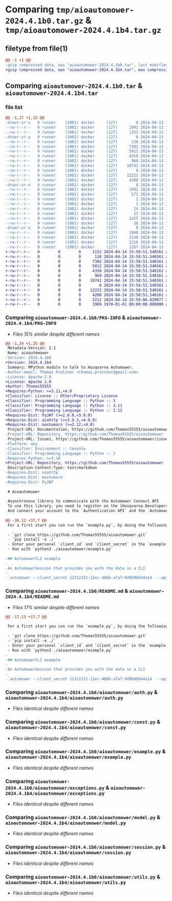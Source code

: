 # Comparing `tmp/aioautomower-2024.4.1b0.tar.gz` & `tmp/aioautomower-2024.4.1b4.tar.gz`

## filetype from file(1)

```diff
@@ -1 +1 @@
-gzip compressed data, was "aioautomower-2024.4.1b0.tar", last modified: Sat Apr 13 18:55:05 2024, max compression
+gzip compressed data, was "aioautomower-2024.4.1b4.tar", max compression
```

## Comparing `aioautomower-2024.4.1b0.tar` & `aioautomower-2024.4.1b4.tar`

### file list

```diff
@@ -1,27 +1,12 @@
-drwxr-xr-x   0 runner    (1001) docker     (127)        0 2024-04-13 18:55:05.643852 aioautomower-2024.4.1b0/
--rw-r--r--   0 runner    (1001) docker     (127)     1992 2024-04-13 18:55:05.643852 aioautomower-2024.4.1b0/PKG-INFO
--rw-r--r--   0 runner    (1001) docker     (127)     1353 2024-04-13 18:54:59.000000 aioautomower-2024.4.1b0/README.md
-drwxr-xr-x   0 runner    (1001) docker     (127)        0 2024-04-13 18:55:05.639852 aioautomower-2024.4.1b0/aioautomower/
--rw-r--r--   0 runner    (1001) docker     (127)      138 2024-04-13 18:54:59.000000 aioautomower-2024.4.1b0/aioautomower/__init__.py
--rw-r--r--   0 runner    (1001) docker     (127)     7302 2024-04-13 18:54:59.000000 aioautomower-2024.4.1b0/aioautomower/auth.py
--rw-r--r--   0 runner    (1001) docker     (127)     5812 2024-04-13 18:54:59.000000 aioautomower-2024.4.1b0/aioautomower/const.py
--rw-r--r--   0 runner    (1001) docker     (127)     4358 2024-04-13 18:54:59.000000 aioautomower-2024.4.1b0/aioautomower/example.py
--rw-r--r--   0 runner    (1001) docker     (127)      969 2024-04-13 18:54:59.000000 aioautomower-2024.4.1b0/aioautomower/exceptions.py
--rw-r--r--   0 runner    (1001) docker     (127)    10741 2024-04-13 18:54:59.000000 aioautomower-2024.4.1b0/aioautomower/model.py
--rw-r--r--   0 runner    (1001) docker     (127)        0 2024-04-13 18:54:59.000000 aioautomower-2024.4.1b0/aioautomower/py.typed
--rw-r--r--   0 runner    (1001) docker     (127)    12222 2024-04-13 18:54:59.000000 aioautomower-2024.4.1b0/aioautomower/session.py
--rw-r--r--   0 runner    (1001) docker     (127)     4200 2024-04-13 18:54:59.000000 aioautomower-2024.4.1b0/aioautomower/utils.py
-drwxr-xr-x   0 runner    (1001) docker     (127)        0 2024-04-13 18:55:05.643852 aioautomower-2024.4.1b0/aioautomower.egg-info/
--rw-r--r--   0 runner    (1001) docker     (127)     1992 2024-04-13 18:55:05.000000 aioautomower-2024.4.1b0/aioautomower.egg-info/PKG-INFO
--rw-r--r--   0 runner    (1001) docker     (127)      573 2024-04-13 18:55:05.000000 aioautomower-2024.4.1b0/aioautomower.egg-info/SOURCES.txt
--rw-r--r--   0 runner    (1001) docker     (127)        1 2024-04-13 18:55:05.000000 aioautomower-2024.4.1b0/aioautomower.egg-info/dependency_links.txt
--rw-r--r--   0 runner    (1001) docker     (127)        1 2024-04-13 18:55:05.000000 aioautomower-2024.4.1b0/aioautomower.egg-info/not-zip-safe
--rw-r--r--   0 runner    (1001) docker     (127)       24 2024-04-13 18:55:05.000000 aioautomower-2024.4.1b0/aioautomower.egg-info/requires.txt
--rw-r--r--   0 runner    (1001) docker     (127)       13 2024-04-13 18:55:05.000000 aioautomower-2024.4.1b0/aioautomower.egg-info/top_level.txt
--rw-r--r--   0 runner    (1001) docker     (127)     2425 2024-04-13 18:55:03.000000 aioautomower-2024.4.1b0/pyproject.toml
--rw-r--r--   0 runner    (1001) docker     (127)       38 2024-04-13 18:55:05.643852 aioautomower-2024.4.1b0/setup.cfg
-drwxr-xr-x   0 runner    (1001) docker     (127)        0 2024-04-13 18:55:05.643852 aioautomower-2024.4.1b0/tests/
--rw-r--r--   0 runner    (1001) docker     (127)     1848 2024-04-13 18:54:59.000000 aioautomower-2024.4.1b0/tests/test_error_text.py
--rw-r--r--   0 runner    (1001) docker     (127)     2136 2024-04-13 18:54:59.000000 aioautomower-2024.4.1b0/tests/test_high_feature_mower_model.py
--rw-r--r--   0 runner    (1001) docker     (127)     1216 2024-04-13 18:54:59.000000 aioautomower-2024.4.1b0/tests/test_jwt_model.py
--rw-r--r--   0 runner    (1001) docker     (127)     1267 2024-04-13 18:54:59.000000 aioautomower-2024.4.1b0/tests/test_low_feature_mower_model.py
+-rw-r--r--   0        0        0     1152 2024-04-14 15:58:51.540161 aioautomower-2024.4.1b4/README.md
+-rw-r--r--   0        0        0      138 2024-04-14 15:58:51.540161 aioautomower-2024.4.1b4/aioautomower/__init__.py
+-rw-r--r--   0        0        0     7302 2024-04-14 15:58:51.540161 aioautomower-2024.4.1b4/aioautomower/auth.py
+-rw-r--r--   0        0        0     5812 2024-04-14 15:58:51.540161 aioautomower-2024.4.1b4/aioautomower/const.py
+-rw-r--r--   0        0        0     4358 2024-04-14 15:58:51.540161 aioautomower-2024.4.1b4/aioautomower/example.py
+-rw-r--r--   0        0        0      969 2024-04-14 15:58:51.540161 aioautomower-2024.4.1b4/aioautomower/exceptions.py
+-rw-r--r--   0        0        0    10741 2024-04-14 15:58:51.540161 aioautomower-2024.4.1b4/aioautomower/model.py
+-rw-r--r--   0        0        0        0 2024-04-14 15:58:51.540161 aioautomower-2024.4.1b4/aioautomower/py.typed
+-rw-r--r--   0        0        0    12222 2024-04-14 15:58:51.540161 aioautomower-2024.4.1b4/aioautomower/session.py
+-rw-r--r--   0        0        0     4200 2024-04-14 15:58:51.540161 aioautomower-2024.4.1b4/aioautomower/utils.py
+-rw-r--r--   0        0        0     2212 2024-04-14 15:59:06.020077 aioautomower-2024.4.1b4/pyproject.toml
+-rw-r--r--   0        0        0     1909 1970-01-01 00:00:00.000000 aioautomower-2024.4.1b4/PKG-INFO
```

### Comparing `aioautomower-2024.4.1b0/PKG-INFO` & `aioautomower-2024.4.1b4/PKG-INFO`

 * *Files 15% similar despite different names*

```diff
@@ -1,24 +1,25 @@
 Metadata-Version: 2.1
 Name: aioautomower
-Version: 2024.4.1b0
+Version: 2024.4.1b4
 Summary: MPython module to talk to Husqvarna Automower.
-Author-email: Thomas Protzner <thomas.protzner@gmail.com>
-License: Apache-2.0
+License: Apache 2.0
+Author: Thomas55555
+Requires-Python: >=3.11,<4.0
+Classifier: License :: Other/Proprietary License
+Classifier: Programming Language :: Python :: 3
+Classifier: Programming Language :: Python :: 3.11
+Classifier: Programming Language :: Python :: 3.12
+Requires-Dist: PyJWT (>=2.8.0,<3.0.0)
+Requires-Dist: aiohttp (>=3.9.3,<4.0.0)
+Requires-Dist: mashumaro (>=3.12,<4.0)
 Project-URL: Documentation, https://github.com/Thomas55555/aioautomower
-Project-URL: Repository, https://github.com/Thomas55555/aioautomower
 Project-URL: Issues, https://github.com/Thomas55555/aioautomower/issues
-Platform: any
-Classifier: Environment :: Console
-Classifier: Programming Language :: Python :: 3
-Requires-Python: >=3.10
+Project-URL: Repository, https://github.com/Thomas55555/aioautomower
 Description-Content-Type: text/markdown
-Requires-Dist: aiohttp
-Requires-Dist: mashumaro
-Requires-Dist: PyJWT
 
 # Aioautomower
 
 Asynchronous library to communicate with the Automower Connect API
 To use this library, you need to register on the [Husqvarna Developers Portal](https://developer.husqvarnagroup.cloud/).
 And connect your account to the `Authentication API` and the `Automower Connect API`.
 
@@ -36,12 +37,7 @@
 For a first start you can run the `example.py`, by doing the following steps
 
 - `git clone https://github.com/Thomas55555/aioautomower.git`
 - `pip install -e ./`
 - Enter your personal `client_id` and `client_secret` in the `example.py`
 - Run with `python3 ./aioautomower/example.py`
 
-## AutomowerCLI example
-
-An AutomowerSession that provides you with the data in a CLI
-
-`automower --client_secret 12312312-12ec-486b-a7a7-9d9b06644a14  --api-key 12312312-0126-6222-2662-3e6c49f0012c`
```

### Comparing `aioautomower-2024.4.1b0/README.md` & `aioautomower-2024.4.1b4/README.md`

 * *Files 17% similar despite different names*

```diff
@@ -17,13 +17,7 @@
 
 For a first start you can run the `example.py`, by doing the following steps
 
 - `git clone https://github.com/Thomas55555/aioautomower.git`
 - `pip install -e ./`
 - Enter your personal `client_id` and `client_secret` in the `example.py`
 - Run with `python3 ./aioautomower/example.py`
-
-## AutomowerCLI example
-
-An AutomowerSession that provides you with the data in a CLI
-
-`automower --client_secret 12312312-12ec-486b-a7a7-9d9b06644a14  --api-key 12312312-0126-6222-2662-3e6c49f0012c`
```

### Comparing `aioautomower-2024.4.1b0/aioautomower/auth.py` & `aioautomower-2024.4.1b4/aioautomower/auth.py`

 * *Files identical despite different names*

### Comparing `aioautomower-2024.4.1b0/aioautomower/const.py` & `aioautomower-2024.4.1b4/aioautomower/const.py`

 * *Files identical despite different names*

### Comparing `aioautomower-2024.4.1b0/aioautomower/example.py` & `aioautomower-2024.4.1b4/aioautomower/example.py`

 * *Files identical despite different names*

### Comparing `aioautomower-2024.4.1b0/aioautomower/exceptions.py` & `aioautomower-2024.4.1b4/aioautomower/exceptions.py`

 * *Files identical despite different names*

### Comparing `aioautomower-2024.4.1b0/aioautomower/model.py` & `aioautomower-2024.4.1b4/aioautomower/model.py`

 * *Files identical despite different names*

### Comparing `aioautomower-2024.4.1b0/aioautomower/session.py` & `aioautomower-2024.4.1b4/aioautomower/session.py`

 * *Files identical despite different names*

### Comparing `aioautomower-2024.4.1b0/aioautomower/utils.py` & `aioautomower-2024.4.1b4/aioautomower/utils.py`

 * *Files identical despite different names*

